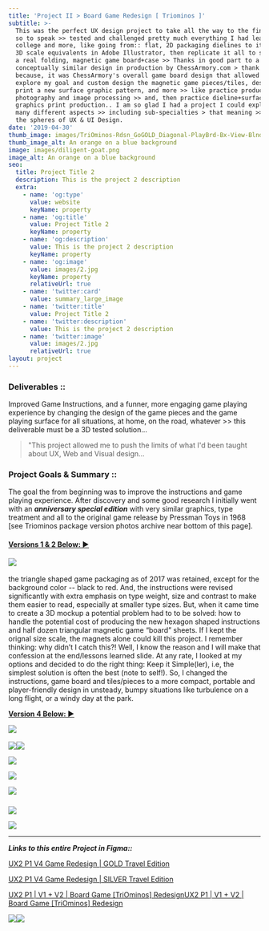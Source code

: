 ```yaml
---
title: 'Project II > Board Game Redesign [ Triominos ]'
subtitle: >-
  This was the perfect UX design project to take all the way to the finish line
  so to speak >> tested and challenged pretty much everything I had learned in
  college and more, like going from:: flat, 2D packaging dielines to its digital
  3D scale equivalents in Adobe Illustrator, then replicate it all to scale with
  a real folding, magnetic game board+case >> Thanks in good part to a
  conceptually similar design in production by ChessArmory.com > thank you! >
  because, it was ChessArmory's overall game board design that allowed me to
  explore my goal and custom design the magnetic game pieces/tiles, design and
  print a new surface graphic pattern, and more >> like practice product
  photography and image processing >> and, then practice dieline+surface
  graphics print production.. I am so glad I had a project I could explore so
  many different aspects >> including sub-specialties > that meaning >> within
  the spheres of UX & UI Design.
date: '2019-04-30'
thumb_image: images/TriOminos-Rdsn_GoGOLD_Diagonal-PlayBrd-Bx-View-BlndGrp11_1000x962.jpg
thumb_image_alt: An orange on a blue background
image: images/diligent-goat.png
image_alt: An orange on a blue background
seo:
  title: Project Title 2
  description: This is the project 2 description
  extra:
    - name: 'og:type'
      value: website
      keyName: property
    - name: 'og:title'
      value: Project Title 2
      keyName: property
    - name: 'og:description'
      value: This is the project 2 description
      keyName: property
    - name: 'og:image'
      value: images/2.jpg
      keyName: property
      relativeUrl: true
    - name: 'twitter:card'
      value: summary_large_image
    - name: 'twitter:title'
      value: Project Title 2
    - name: 'twitter:description'
      value: This is the project 2 description
    - name: 'twitter:image'
      value: images/2.jpg
      relativeUrl: true
layout: project
---
```

### [﻿﻿﻿](https://www.figma.com/file/YwHjBNuJeNuP3hJuCEBPMD/UX2-P1-V1-V2-Board-Game-TriOminos-Redesign?node-id=0%3A1)**Deliverables ::**

Improved Game Instructions, and a funner, more engaging game playing experience by changing the design of the game pieces and the game playing surface for all situations, at home, on the road, whatever >> this deliverable must be a 3D tested solution...

> "This project allowed me to push the limits of what I'd been taught about UX, Web and Visual design...

### **Project Goals & Summary ::**

The goal the from beginning was to improve the instructions and game playing experience. After discovery and some good research I initially went with an ***anniversary special edition*** with very similar graphics, type treatment and all to the original game release by Pressman Toys in 1968 \[see Triominos package version photos archive near bottom of this page].

#### [**Versions 1 & 2 Below:  ▶️**](https://www.figma.com/file/YwHjBNuJeNuP3hJuCEBPMD/UX2-P1-V1-V2-Board-Game-TriOminos-Redesign?node-id=1%3A68)

﻿﻿﻿![](https://www.dropbox.com/s/bry1kxm2ska4sne/TriOminoes%20Redesign%20Special%20Annivers.%20Edition%20V2%202020%20copy.png?raw=1)

the triangle shaped game packaging as of 2017 was retained, except for the background color -- black to red. And, the instructions were revised significantly with extra emphasis on type weight, size and contrast to make them easier to read, especially at smaller type sizes. But, when it came time to create a 3D mockup a potential problem had to to be solved: how to handle the potential cost of producing the new hexagon shaped instructions and half dozen triangular magnetic game “board” sheets. If I kept the orignal size scale, the magnets alone could kill this project. I remember thinking: why didn’t I catch this?! Well, I know the reason and I will make that confession at the end/lessons learned slide. At any rate, I looked at my options and decided to do the right thing: Keep it Simple(ler), i.e, the simplest solution is often the best (note to self!). So, I changed the instructions, game board and tiles/pieces to a more compact, portable and player-friendly design in unsteady, bumpy situations like turbulence on a long flight, or a windy day at the park.[﻿﻿](https://www.figma.com/file/YwHjBNuJeNuP3hJuCEBPMD/UX2-P1-V1-V2-Board-Game-TriOminos-Redesign?node-id=0%3A1)

[**Version 4 Below:  ▶️**](https://www.figma.com/file/h1rRrCCOeIt5djBbc5nzK4/UX2-P1-V4-Game-Redesign-GOLD-Travel-Edition?node-id=190%3A4075)

[![](https://www.dropbox.com/s/n22cb25c8vhiplk/TriOminos%20Redesign%20\__%20GOLD%20Travel%20Edition%20V4%202021%20copy.png?raw=1)﻿﻿﻿](https://www.figma.com/file/YwHjBNuJeNuP3hJuCEBPMD/UX2-P1-V1-V2-Board-Game-TriOminos-Redesign?node-id=0%3A1)

![](/images/V4%20GameBrd+GrFX%20Scale-GOLD.png)![](https://www.dropbox.com/s/0cxjd7wc0bc9zl9/NikonD7500%5D%20copy.png?raw=1)

![](/images/important-sage.png)

![](/images/Asset%20574X%203D%20Mockup%20in%20Ai%20PKG%20BOX%202.png)

![](/images/Asset%20564X%203D%20Mockup%20in%20Ai%20Package%20DIELINES.png)

#####

![](/images/modern-maple.png)

![](/images/festive-broccoli.png)

***

***Links to this entire Project in Figma::***

[UX2 P1 V4 Game Redesign | GOLD Travel Edition](https://www.figma.com/file/h1rRrCCOeIt5djBbc5nzK4/UX2-P1-V4-Game-Redesign-GOLD-Travel-Edition?node-id=2%3A2)

[UX2 P1 V4 Game Redesign | SILVER Travel Edition](https://www.figma.com/file/ke8E3xLTEEyQZNPQcC9opS/UX2-P1-V4-Game-Redesign-SILVER-Travel-Edition?node-id=2%3A2)

[UX2 P1 | V1 + V2 | Board Game \[TriOminos\] Redesign](https://www.figma.com/file/YwHjBNuJeNuP3hJuCEBPMD/UX2-P1-V1-V2-Board-Game-TriOminos-Redesign?node-id=0%3A1)[UX2 P1 | V1 + V2 | Board Game \[TriOminos\] Redesign](https://www.figma.com/file/YwHjBNuJeNuP3hJuCEBPMD/UX2-P1-V1-V2-Board-Game-TriOminos-Redesign?node-id=0%3A1)

![](https://www.dropbox.com/s/xe6gixf3gsvljrs/TriOminos%20COPYRIGHT%20DISCLAIMER.png?raw=1)﻿![](https://www.dropbox.com/s/0cxjd7wc0bc9zl9/NikonD7500%5D%20copy.png?raw=1)
